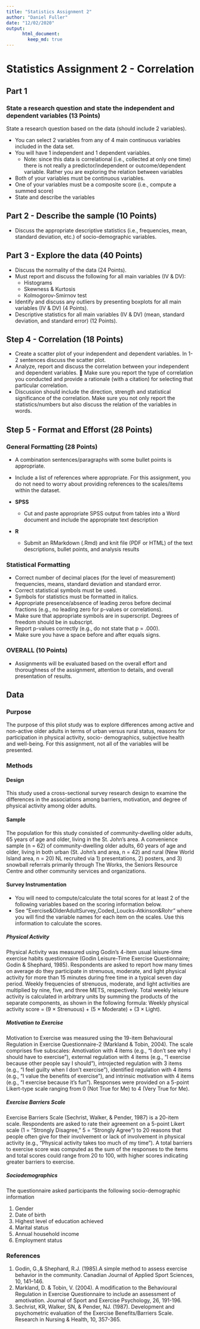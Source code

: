 ```yaml
---
title: "Statistics Assignment 2"
author: "Daniel Fuller"
date: "12/02/2020"
output:
      html_document:
        keep_md: true
---
```


# Statistics Assignment 2 - Correlation

## Part 1

### State a research question and state the independent and dependent variables (13 Points)

State a research question based on the data (should include 2 variables).  

- You can select 2 variables from any of 4 main continuous variables included in the data set.  
- You will have 1 independent and 1 dependent variables.   
    - Note: since this data is correlational (i.e., collected at only one time) there is not really a predictor/independent or outcome/dependent variable. Rather you are exploring the relation between variables 
- Both of your variables must be continuous variables.   
- One of your variables must be a composite score (i.e., compute a summed score)  
- State and describe the variables

## Part 2 - Describe the sample (10 Points)

- Discuss the appropriate descriptive statistics (i.e., frequencies, mean, standard deviation, etc.) of socio-demographic variables.

## Part 3 - Explore the data (40 Points)

- Discuss the normality of the data (24 Points).  
- Must report and discuss the following for all main variables (IV & DV):
    - Histograms
    - Skewness & Kurtosis
    - Kolmogorov-Smirnov test
- Identify and discuss any outliers by presenting boxplots for all main variables (IV & DV) (4
Points).  
- Descriptive statistics for all main variables (IV & DV) (mean, standard deviation, and standard error)
(12 Points).  

## Step 4 - Correlation (18 Points)

- Create a scatter plot of your independent and dependent variables. In 1-2 sentences discuss the scatter plot.  
- Analyze, report and discuss the correlation between your independent and dependent variables.  Make sure you report the type of correlation you conducted and provide a rationale (with a citation) for selecting that particular correlation.    
- Discussion should include the direction, strength and statistical significance of the correlation.
Make sure you not only report the statistics/numbers but also discuss the relation of the variables in words.  

## Step 5 - Format and Efforst (28 Points)

### General Formatting (28 Points)
- A combination sentences/paragraphs with some bullet points is appropriate.
- Include a list of references where appropriate. For this assignment, you do not need to worry
about providing references to the scales/items within the dataset.

- **SPSS**
    - Cut and paste appropriate SPSS output from tables into a Word document and include the appropriate text description
- **R**
    - Submit an RMarkdown (.Rmd) and knit file (PDF or HTML) of the text descriptions, bullet points, and analysis results
    
### Statistical Formatting
- Correct number of decimal places (for the level of measurement) frequencies, means, standard deviation and standard error.  
- Correct statistical symbols must be used.   
- Symbols for statistics must be formatted in italics.  
- Appropriate presence/absence of leading zeros before decimal fractions (e.g., no leading zero for
p-values or correlations).  
- Make sure that appropriate symbols are in superscript. Degrees of freedom should be in
subscript.  
- Report p-values correctly (e.g., do not state that p = .000).  
- Make sure you have a space before and after equals signs.  

### OVERALL (10 Points)
- Assignments will be evaluated based on the overall effort and thoroughness of the assignment, attention to details, and overall presentation of results.


## Data

### Purpose
The purpose of this pilot study was to explore differences among active and non-active older adults in terms of urban versus rural status, reasons for participation in physical activity, socio- demographics, subjective health and well-being. For this assignment, not all of the variables will be presented.


### Methods
#### Design
This study used a cross-sectional survey research design to examine the differences in the associations among barriers, motivation, and degree of physical activity among older adults.

#### Sample
The population for this study consisted of community-dwelling older adults, 65 years of age and older, living in the St. John’s area. A convenience sample (n = 62) of community-dwelling older adults, 60 years of age and older, living in both urban (St. John’s and area, n = 42) and rural (New World Island area, n = 20) NL recruited via 1) presentations, 2) posters, and 3) snowball referrals primarily through The Works, the Seniors Resource Centre and other community services and organizations.

#### Survey Instrumentation

- You will need to compute/calculate the total scores for at least 2 of the following variables based on the scoring information below.   
- See “Exercise&OlderAdultSurvey_Coded_Loucks-Atkinson&Rohr” where you will find the variable names for each item on the scales. Use this information to calculate the scores.

##### Physical Activity

Physical Activity was measured using Godin’s 4-item usual leisure-time exercise habits questionnaire (Godin Leisure-Time Exercise Questionnaire; Godin & Shephard, 1985). Respondents are asked to report how many times on average do they participate in strenuous, moderate, and light physical activity for more than 15 minutes during free time in a typical seven day period. Weekly frequencies of strenuous, moderate, and light activities are multiplied by nine, five, and three METS, respectively. Total weekly leisure activity is calculated in arbitrary units by summing the products of the separate components, as shown in the following formula: Weekly physical activity score = (9 × Strenuous) + (5 × Moderate) + (3 × Light).

##### Motivation to Exercise

Motivation to Exercise was measured using the 19-item Behavioural Regulation in Exercise Questionnaire-2 (Markland & Tobin, 2004). The scale comprises five subscales: Amotivation with 4 items (e.g., “I don’t see why I should have to exercise”), external regulation with 4 items (e.g., “I exercise because other people say I should”), introjected regulation with 3 items (e.g., “I feel guilty when I don’t exercise”), identified regulation with 4 items (e.g., “I value the benefits of exercise”), and intrinsic motivation with 4 items (e.g., “I exercise because it’s fun”). Responses were provided on a 5-point Likert-type scale ranging from 0 (Not True for Me) to 4 (Very True for Me).

##### Exercise Barriers Scale 

Exercise Barriers Scale (Sechrist, Walker, & Pender, 1987) is a 20-item scale. Respondents are asked to rate their agreement on a 5-point Likert scale (1 = “Strongly Disagree,” 5 = “Strongly Agree”) to 20 reasons that people often give for their involvement or lack of involvement in physical activity (e.g., “Physical activity takes too much of my time”). A total barriers to exercise score was computed as the sum of the responses to the items and total scores could range from 20 to 100, with higher scores indicating greater barriers to exercise.

##### Sociodemographics

The questionnaire asked participants the following socio-demographic information  

1. Gender  
2. Date of birth
3. Highest level of education achieved
4. Marital status
5. Annual household income
6. Employment status

### References
1. Godin, G.,& Shephard, R.J. (1985).A simple method to assess exercise behavior in the community. Canadian Journal of Applied Sport Sciences, 10, 141–146.  
2. Markland, D. & Tobin, V. (2004). A modification to the Behavioural Regulation in Exercise Questionnaire to include an assessment of amotivation. Journal of Sport and Exercise Psychology, 26, 191-196.  
3. Sechrist, KR, Walker, SN, & Pender, NJ. (1987). Development and psychometric evaluation of the Exercise Benefits/Barriers Scale. Research in Nursing & Health, 10, 357-365.  
 
